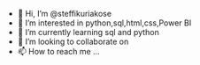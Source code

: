 - 👋 Hi, I’m @steffikuriakose
- 👀 I’m interested in python,sql,html,css,Power BI
- 🌱 I’m currently learning sql and python
- 💞️ I’m looking to collaborate on 
- 📫 How to reach me ...

<!---
steffikuriakose/steffikuriakose is a ✨ special ✨ repository because its `README.md` (this file) appears on your GitHub profile.
You can click the Preview link to take a look at your changes.
--->
